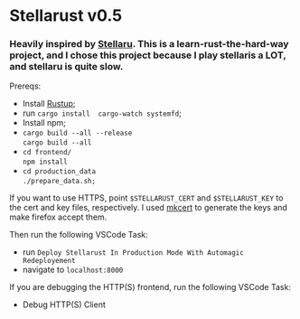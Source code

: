 # Stellarust v0.5

### Heavily inspired by [Stellaru](https://github.com/benreid24/Stellaru). This is a learn-rust-the-hard-way project, and I chose this project because I play stellaris a LOT, and stellaru is quite slow. 

Prereqs:

- Install [Rustup](https://rustup.rs/);
- run `cargo install  cargo-watch systemfd`;
- Install npm;
- `cargo build --all --release`<br />`cargo build --all`
- `cd frontend/`<br />`npm install`
- `cd production_data`<br />`./prepare_data.sh;`

If you want to use HTTPS, point `$STELLARUST_CERT` and `$STELLARUST_KEY` to the cert and key files, respectively. I used [mkcert](https://github.com/FiloSottile/mkcert) to generate the keys and make firefox accept them.


Then run the following VSCode Task:
- run `Deploy Stellarust In Production Mode With Automagic Redeployement`
- navigate to `localhost:8000`


If you are debugging the HTTP(S) frontend, run the following VSCode Task:
- Debug HTTP(S) Client
